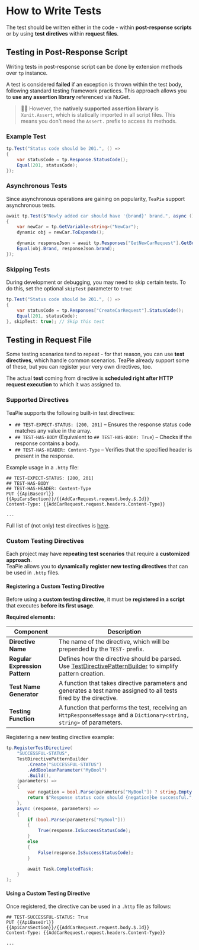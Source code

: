 # How to Write Tests

The test should be written either in the code - within **post-response scripts** or by using **test dirctives** within **request files**.

## Testing in Post-Response Script

Writing tests in post-response script can be done by extension methods over `tp` instance.

A test is considered **failed** if an exception is thrown within the test body, following standard testing framework practices. This approach allows you to **use any assertion library** referenced via NuGet.

> 💁‍♂️ However, the **natively supported assertion library** is `Xunit.Assert`, which is statically imported in all script files. This means you don't need the `Assert.` prefix to access its methods.

### Example Test

```csharp
tp.Test("Status code should be 201.", () =>
{
    var statusCode = tp.Response.StatusCode();
    Equal(201, statusCode);
});
```

### Asynchronous Tests

Since asynchronous operations are gaining on popularity, `TeaPie` support asynchronous tests.

```csharp
await tp.Test($"Newly added car should have '{brand}' brand.", async () =>
{
    var newCar = tp.GetVariable<string>("NewCar");
    dynamic obj = newCar.ToExpando();

    dynamic responseJson = await tp.Responses["GetNewCarRequest"].GetBodyAsExpandoAsync();
    Equal(obj.Brand, responseJson.brand);
});
```

### Skipping Tests

During development or debugging, you may need to skip certain tests. To do this, set the optional `skipTest` parameter to `true`:

```csharp
tp.Test("Status code should be 201.", () =>
{
    var statusCode = tp.Responses["CreateCarRequest"].StatusCode();
    Equal(201, statusCode);
}, skipTest: true); // Skip this test
```

## Testing in Request File

Some testing scenarios tend to repeat - for that reason, you can use **test directives**, which handle common scenarios. TeaPie already support some of these, but you can register your very own directives, too.

The actual **test** coming from directive is **scheduled right after HTTP request execution** to which it was assigned to.

### Supported Directives

TeaPie supports the following built-in test directives:

- `## TEST-EXPECT-STATUS: [200, 201]` – Ensures the response status code matches any value in the array.
- `## TEST-HAS-BODY` (Equivalent to `## TEST-HAS-BODY: True`) – Checks if the response contains a body.
- `## TEST-HAS-HEADER: Content-Type` – Verifies that the specified header is present in the response.

Example usage in a `.http` file:

```http
## TEST-EXPECT-STATUS: [200, 201]
## TEST-HAS-BODY
## TEST-HAS-HEADER: Content-Type
PUT {{ApiBaseUrl}}{{ApiCarsSection}}/{{AddCarRequest.request.body.$.Id}}
Content-Type: {{AddCarRequest.request.headers.Content-Type}}

...
```

Full list of (not only) test directives is [here](directives.md).

### Custom Testing Directives  

Each project may have **repeating test scenarios** that require a **customized approach**.  
TeaPie allows you to **dynamically register new testing directives** that can be used in `.http` files.

#### Registering a Custom Testing Directive  

Before using a **custom testing directive**, it must be **registered in a script** that executes **before its first usage**.  

**Required elements:**

| **Component** | **Description** |
|--------------|----------------|
| **Directive Name** | The name of the directive, which will be prepended by the `TEST-` prefix. |
| **Regular Expression Pattern** | Defines how the directive should be parsed. Use [TestDirectivePatternBuilder](xref:TeaPie.Testing.TestDirectivePatternBuilder) to simplify pattern creation. |
| **Test Name Generator** | A function that takes directive parameters and generates a test name assigned to all tests fired by the directive. |
| **Testing Function** | A function that performs the test, receiving an `HttpResponseMessage` and a `Dictionary<string, string>` of parameters. |

Registering a new testing directive example:

```csharp
tp.RegisterTestDirective(
    "SUCCESSFUL-STATUS",
    TestDirectivePatternBuilder
        .Create("SUCCESSFUL-STATUS")
        .AddBooleanParameter("MyBool")
        .Build(),
    (parameters) =>
    {
        var negation = bool.Parse(parameters["MyBool"]) ? string.Empty : "NOT ";
        return $"Response status code should {negation}be successful.";
    },
    async (response, parameters) =>
    {
        if (bool.Parse(parameters["MyBool"]))
        {
            True(response.IsSuccessStatusCode);
        }
        else
        {
            False(response.IsSuccessStatusCode);
        }

        await Task.CompletedTask;
    }
);
```

#### Using a Custom Testing Directive  

Once registered, the directive can be used in a `.http` file as follows:  

```http
## TEST-SUCCESSFUL-STATUS: True
PUT {{ApiBaseUrl}}{{ApiCarsSection}}/{{AddCarRequest.request.body.$.Id}}
Content-Type: {{AddCarRequest.request.headers.Content-Type}}

...
```
